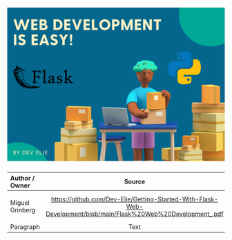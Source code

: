 ![Header Image](https://github.com/Dev-Elie/Getting-Started-With-Flask-Web-Development/blob/main/headerImage.png)

### 


| Author / Owner      | Source | Description |
| :---        |    :----:   |          ---: |
| Miguel Grinberg      | https://github.com/Dev-Elie/Getting-Started-With-Flask-Web-Development/blob/main/Flask%20Web%20Development_.pdf       | Project based learning ebook       |
| Paragraph   | Text        | Text        |
